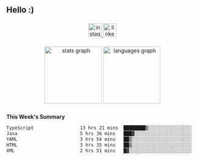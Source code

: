 <h2 align="left">Hello :)</h2>

###

<div align="center">
  <a href="https://www.instagram.com/sebi.klaus/" target="_blank">
    <img src="https://img.shields.io/static/v1?message=Instagram&logo=instagram&label=&color=E4405F&logoColor=white&labelColor=&style=for-the-badge" height="35" alt="instagram logo"  />
  </a>
  <a href="https://www.linkedin.com/in/sebastian-klaus-3aa64720b/" target="_blank">
    <img src="https://img.shields.io/static/v1?message=LinkedIn&logo=linkedin&label=&color=0077B5&logoColor=white&labelColor=&style=for-the-badge" height="35" alt="linkedin logo"  />
  </a>
</div>

###

<div align="center">
  <img src="https://github-readme-stats.vercel.app/api?username=IYourSunshineI&hide_title=false&hide_rank=false&show_icons=true&include_all_commits=true&count_private=true&disable_animations=false&theme=dracula&locale=en&hide_border=false&order=1" height="150" alt="stats graph"  />
  <img src="https://github-readme-stats.vercel.app/api/top-langs?username=IYourSunshineI&locale=en&hide_title=false&layout=compact&card_width=320&langs_count=5&theme=dracula&hide_border=false&order=2" height="150" alt="languages graph"  />
</div>

###

**This Week's Summary**
<!--START_SECTION:waka-->

```txt
TypeScript                 13 hrs 21 mins  ████████▒░░░░░░░░░░░░░░░░   33.83 %
Java                       5 hrs 36 mins   ███▓░░░░░░░░░░░░░░░░░░░░░   14.19 %
YAML                       3 hrs 54 mins   ██▒░░░░░░░░░░░░░░░░░░░░░░   09.91 %
HTML                       3 hrs 35 mins   ██▒░░░░░░░░░░░░░░░░░░░░░░   09.10 %
XML                        2 hrs 51 mins   █▓░░░░░░░░░░░░░░░░░░░░░░░   07.25 %
```

<!--END_SECTION:waka-->
